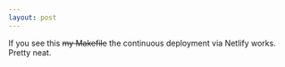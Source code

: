 ```yaml
---
layout: post
---
```

If you see this ~~my Makefile~~ the continuous deployment via Netlify works. Pretty neat.
